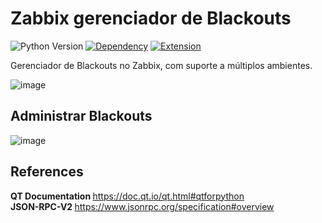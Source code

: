 # Zabbix gerenciador de Blackouts

![Python Version](https://img.shields.io/badge/python-3.13|3.12-blue)
[![Dependency](https://img.shields.io/badge/library-PyQt5-orange)](https://pypi.org/project/PyQt5/)
[![Extension](https://img.shields.io/badge/extension-Zabbix-red)](https://www.zabbix.com/br/)

<p>Gerenciador de Blackouts no Zabbix, com suporte a múltiplos ambientes.</p>

![image](https://github.com/user-attachments/assets/92d00b4a-16db-40f2-88de-737d0105d47d)

## Administrar Blackouts 

![image](https://github.com/user-attachments/assets/a318e2e4-94bb-4334-85f2-604ab9599bf3)

## References
<strong> QT Documentation </strong> https://doc.qt.io/qt.html#qtforpython
<br>
<strong> JSON-RPC-V2 </strong> https://www.jsonrpc.org/specification#overview
